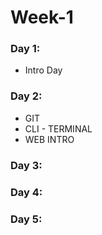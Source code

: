 # Week-1

### Day 1:

 - Intro Day

### Day 2:

 - GIT
 - CLI - TERMINAL
 - WEB INTRO

### Day 3:

### Day 4:

### Day 5:
